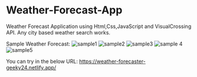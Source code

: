 # Weather-Forecast-App
Weather Forecast Application using Html,Css,JavaScript and VisualCrossing API.
Any city based weather search works.

Sample Weather Forecast:
![sample1](https://user-images.githubusercontent.com/72194471/206864067-90f969a1-21ff-4968-bf7b-e0e350670eb9.PNG)
![sample2](https://user-images.githubusercontent.com/72194471/206864074-ee2b640c-f72a-41ab-b511-3710296c8c25.PNG)
![sample3](https://user-images.githubusercontent.com/72194471/206864077-5d6b2880-b3f5-4b44-9a42-e81ef66ed94b.PNG)
![sample 4](https://user-images.githubusercontent.com/72194471/206864056-2b7d5505-e196-4102-9aca-bb66cd61e226.PNG)
![sample5](https://user-images.githubusercontent.com/72194471/206864080-261062b6-3dd2-47ff-a2c6-8fd255a2d8bb.PNG)

You can try in the below URL:
https://weather-forecaster-geeky24.netlify.app/
